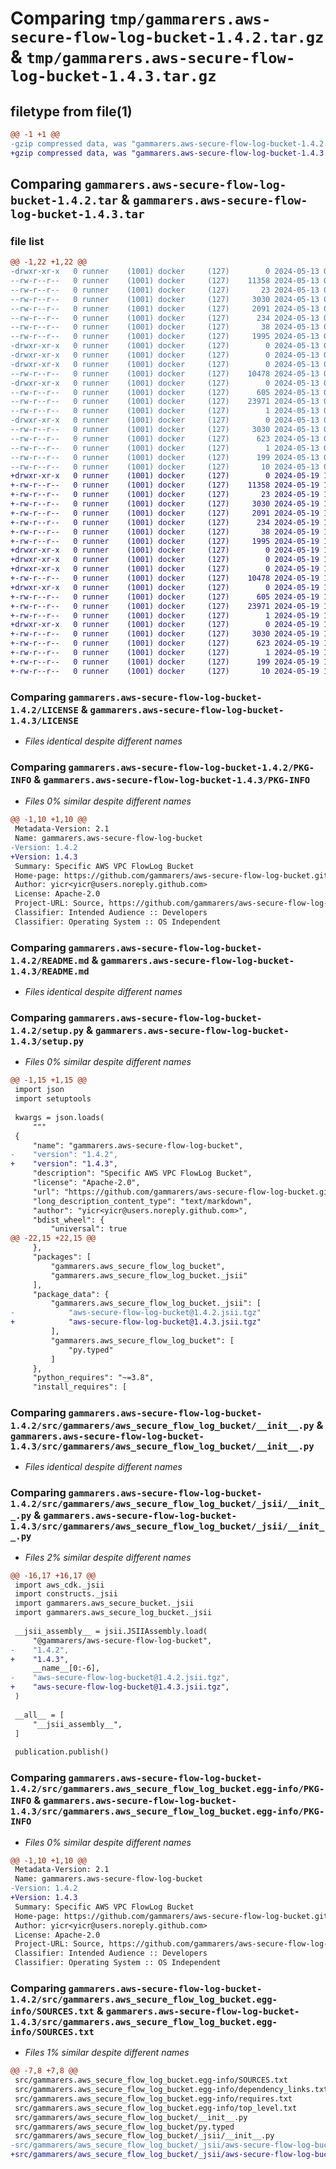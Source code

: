 # Comparing `tmp/gammarers.aws-secure-flow-log-bucket-1.4.2.tar.gz` & `tmp/gammarers.aws-secure-flow-log-bucket-1.4.3.tar.gz`

## filetype from file(1)

```diff
@@ -1 +1 @@
-gzip compressed data, was "gammarers.aws-secure-flow-log-bucket-1.4.2.tar", last modified: Mon May 13 07:39:21 2024, max compression
+gzip compressed data, was "gammarers.aws-secure-flow-log-bucket-1.4.3.tar", last modified: Sun May 19 19:18:52 2024, max compression
```

## Comparing `gammarers.aws-secure-flow-log-bucket-1.4.2.tar` & `gammarers.aws-secure-flow-log-bucket-1.4.3.tar`

### file list

```diff
@@ -1,22 +1,22 @@
-drwxr-xr-x   0 runner    (1001) docker     (127)        0 2024-05-13 07:39:21.456762 gammarers.aws-secure-flow-log-bucket-1.4.2/
--rw-r--r--   0 runner    (1001) docker     (127)    11358 2024-05-13 07:39:10.000000 gammarers.aws-secure-flow-log-bucket-1.4.2/LICENSE
--rw-r--r--   0 runner    (1001) docker     (127)       23 2024-05-13 07:39:10.000000 gammarers.aws-secure-flow-log-bucket-1.4.2/MANIFEST.in
--rw-r--r--   0 runner    (1001) docker     (127)     3030 2024-05-13 07:39:21.456762 gammarers.aws-secure-flow-log-bucket-1.4.2/PKG-INFO
--rw-r--r--   0 runner    (1001) docker     (127)     2091 2024-05-13 07:39:10.000000 gammarers.aws-secure-flow-log-bucket-1.4.2/README.md
--rw-r--r--   0 runner    (1001) docker     (127)      234 2024-05-13 07:39:10.000000 gammarers.aws-secure-flow-log-bucket-1.4.2/pyproject.toml
--rw-r--r--   0 runner    (1001) docker     (127)       38 2024-05-13 07:39:21.456762 gammarers.aws-secure-flow-log-bucket-1.4.2/setup.cfg
--rw-r--r--   0 runner    (1001) docker     (127)     1995 2024-05-13 07:39:10.000000 gammarers.aws-secure-flow-log-bucket-1.4.2/setup.py
-drwxr-xr-x   0 runner    (1001) docker     (127)        0 2024-05-13 07:39:21.452762 gammarers.aws-secure-flow-log-bucket-1.4.2/src/
-drwxr-xr-x   0 runner    (1001) docker     (127)        0 2024-05-13 07:39:21.452762 gammarers.aws-secure-flow-log-bucket-1.4.2/src/gammarers/
-drwxr-xr-x   0 runner    (1001) docker     (127)        0 2024-05-13 07:39:21.456762 gammarers.aws-secure-flow-log-bucket-1.4.2/src/gammarers/aws_secure_flow_log_bucket/
--rw-r--r--   0 runner    (1001) docker     (127)    10478 2024-05-13 07:39:10.000000 gammarers.aws-secure-flow-log-bucket-1.4.2/src/gammarers/aws_secure_flow_log_bucket/__init__.py
-drwxr-xr-x   0 runner    (1001) docker     (127)        0 2024-05-13 07:39:21.456762 gammarers.aws-secure-flow-log-bucket-1.4.2/src/gammarers/aws_secure_flow_log_bucket/_jsii/
--rw-r--r--   0 runner    (1001) docker     (127)      605 2024-05-13 07:39:10.000000 gammarers.aws-secure-flow-log-bucket-1.4.2/src/gammarers/aws_secure_flow_log_bucket/_jsii/__init__.py
--rw-r--r--   0 runner    (1001) docker     (127)    23971 2024-05-13 07:39:10.000000 gammarers.aws-secure-flow-log-bucket-1.4.2/src/gammarers/aws_secure_flow_log_bucket/_jsii/aws-secure-flow-log-bucket@1.4.2.jsii.tgz
--rw-r--r--   0 runner    (1001) docker     (127)        1 2024-05-13 07:39:10.000000 gammarers.aws-secure-flow-log-bucket-1.4.2/src/gammarers/aws_secure_flow_log_bucket/py.typed
-drwxr-xr-x   0 runner    (1001) docker     (127)        0 2024-05-13 07:39:21.452762 gammarers.aws-secure-flow-log-bucket-1.4.2/src/gammarers.aws_secure_flow_log_bucket.egg-info/
--rw-r--r--   0 runner    (1001) docker     (127)     3030 2024-05-13 07:39:21.000000 gammarers.aws-secure-flow-log-bucket-1.4.2/src/gammarers.aws_secure_flow_log_bucket.egg-info/PKG-INFO
--rw-r--r--   0 runner    (1001) docker     (127)      623 2024-05-13 07:39:21.000000 gammarers.aws-secure-flow-log-bucket-1.4.2/src/gammarers.aws_secure_flow_log_bucket.egg-info/SOURCES.txt
--rw-r--r--   0 runner    (1001) docker     (127)        1 2024-05-13 07:39:21.000000 gammarers.aws-secure-flow-log-bucket-1.4.2/src/gammarers.aws_secure_flow_log_bucket.egg-info/dependency_links.txt
--rw-r--r--   0 runner    (1001) docker     (127)      199 2024-05-13 07:39:21.000000 gammarers.aws-secure-flow-log-bucket-1.4.2/src/gammarers.aws_secure_flow_log_bucket.egg-info/requires.txt
--rw-r--r--   0 runner    (1001) docker     (127)       10 2024-05-13 07:39:21.000000 gammarers.aws-secure-flow-log-bucket-1.4.2/src/gammarers.aws_secure_flow_log_bucket.egg-info/top_level.txt
+drwxr-xr-x   0 runner    (1001) docker     (127)        0 2024-05-19 19:18:52.319885 gammarers.aws-secure-flow-log-bucket-1.4.3/
+-rw-r--r--   0 runner    (1001) docker     (127)    11358 2024-05-19 19:18:42.000000 gammarers.aws-secure-flow-log-bucket-1.4.3/LICENSE
+-rw-r--r--   0 runner    (1001) docker     (127)       23 2024-05-19 19:18:42.000000 gammarers.aws-secure-flow-log-bucket-1.4.3/MANIFEST.in
+-rw-r--r--   0 runner    (1001) docker     (127)     3030 2024-05-19 19:18:52.319885 gammarers.aws-secure-flow-log-bucket-1.4.3/PKG-INFO
+-rw-r--r--   0 runner    (1001) docker     (127)     2091 2024-05-19 19:18:42.000000 gammarers.aws-secure-flow-log-bucket-1.4.3/README.md
+-rw-r--r--   0 runner    (1001) docker     (127)      234 2024-05-19 19:18:42.000000 gammarers.aws-secure-flow-log-bucket-1.4.3/pyproject.toml
+-rw-r--r--   0 runner    (1001) docker     (127)       38 2024-05-19 19:18:52.319885 gammarers.aws-secure-flow-log-bucket-1.4.3/setup.cfg
+-rw-r--r--   0 runner    (1001) docker     (127)     1995 2024-05-19 19:18:42.000000 gammarers.aws-secure-flow-log-bucket-1.4.3/setup.py
+drwxr-xr-x   0 runner    (1001) docker     (127)        0 2024-05-19 19:18:52.315885 gammarers.aws-secure-flow-log-bucket-1.4.3/src/
+drwxr-xr-x   0 runner    (1001) docker     (127)        0 2024-05-19 19:18:52.315885 gammarers.aws-secure-flow-log-bucket-1.4.3/src/gammarers/
+drwxr-xr-x   0 runner    (1001) docker     (127)        0 2024-05-19 19:18:52.315885 gammarers.aws-secure-flow-log-bucket-1.4.3/src/gammarers/aws_secure_flow_log_bucket/
+-rw-r--r--   0 runner    (1001) docker     (127)    10478 2024-05-19 19:18:42.000000 gammarers.aws-secure-flow-log-bucket-1.4.3/src/gammarers/aws_secure_flow_log_bucket/__init__.py
+drwxr-xr-x   0 runner    (1001) docker     (127)        0 2024-05-19 19:18:52.315885 gammarers.aws-secure-flow-log-bucket-1.4.3/src/gammarers/aws_secure_flow_log_bucket/_jsii/
+-rw-r--r--   0 runner    (1001) docker     (127)      605 2024-05-19 19:18:42.000000 gammarers.aws-secure-flow-log-bucket-1.4.3/src/gammarers/aws_secure_flow_log_bucket/_jsii/__init__.py
+-rw-r--r--   0 runner    (1001) docker     (127)    23971 2024-05-19 19:18:42.000000 gammarers.aws-secure-flow-log-bucket-1.4.3/src/gammarers/aws_secure_flow_log_bucket/_jsii/aws-secure-flow-log-bucket@1.4.3.jsii.tgz
+-rw-r--r--   0 runner    (1001) docker     (127)        1 2024-05-19 19:18:42.000000 gammarers.aws-secure-flow-log-bucket-1.4.3/src/gammarers/aws_secure_flow_log_bucket/py.typed
+drwxr-xr-x   0 runner    (1001) docker     (127)        0 2024-05-19 19:18:52.315885 gammarers.aws-secure-flow-log-bucket-1.4.3/src/gammarers.aws_secure_flow_log_bucket.egg-info/
+-rw-r--r--   0 runner    (1001) docker     (127)     3030 2024-05-19 19:18:52.000000 gammarers.aws-secure-flow-log-bucket-1.4.3/src/gammarers.aws_secure_flow_log_bucket.egg-info/PKG-INFO
+-rw-r--r--   0 runner    (1001) docker     (127)      623 2024-05-19 19:18:52.000000 gammarers.aws-secure-flow-log-bucket-1.4.3/src/gammarers.aws_secure_flow_log_bucket.egg-info/SOURCES.txt
+-rw-r--r--   0 runner    (1001) docker     (127)        1 2024-05-19 19:18:52.000000 gammarers.aws-secure-flow-log-bucket-1.4.3/src/gammarers.aws_secure_flow_log_bucket.egg-info/dependency_links.txt
+-rw-r--r--   0 runner    (1001) docker     (127)      199 2024-05-19 19:18:52.000000 gammarers.aws-secure-flow-log-bucket-1.4.3/src/gammarers.aws_secure_flow_log_bucket.egg-info/requires.txt
+-rw-r--r--   0 runner    (1001) docker     (127)       10 2024-05-19 19:18:52.000000 gammarers.aws-secure-flow-log-bucket-1.4.3/src/gammarers.aws_secure_flow_log_bucket.egg-info/top_level.txt
```

### Comparing `gammarers.aws-secure-flow-log-bucket-1.4.2/LICENSE` & `gammarers.aws-secure-flow-log-bucket-1.4.3/LICENSE`

 * *Files identical despite different names*

### Comparing `gammarers.aws-secure-flow-log-bucket-1.4.2/PKG-INFO` & `gammarers.aws-secure-flow-log-bucket-1.4.3/PKG-INFO`

 * *Files 0% similar despite different names*

```diff
@@ -1,10 +1,10 @@
 Metadata-Version: 2.1
 Name: gammarers.aws-secure-flow-log-bucket
-Version: 1.4.2
+Version: 1.4.3
 Summary: Specific AWS VPC FlowLog Bucket
 Home-page: https://github.com/gammarers/aws-secure-flow-log-bucket.git
 Author: yicr<yicr@users.noreply.github.com>
 License: Apache-2.0
 Project-URL: Source, https://github.com/gammarers/aws-secure-flow-log-bucket.git
 Classifier: Intended Audience :: Developers
 Classifier: Operating System :: OS Independent
```

### Comparing `gammarers.aws-secure-flow-log-bucket-1.4.2/README.md` & `gammarers.aws-secure-flow-log-bucket-1.4.3/README.md`

 * *Files identical despite different names*

### Comparing `gammarers.aws-secure-flow-log-bucket-1.4.2/setup.py` & `gammarers.aws-secure-flow-log-bucket-1.4.3/setup.py`

 * *Files 0% similar despite different names*

```diff
@@ -1,15 +1,15 @@
 import json
 import setuptools
 
 kwargs = json.loads(
     """
 {
     "name": "gammarers.aws-secure-flow-log-bucket",
-    "version": "1.4.2",
+    "version": "1.4.3",
     "description": "Specific AWS VPC FlowLog Bucket",
     "license": "Apache-2.0",
     "url": "https://github.com/gammarers/aws-secure-flow-log-bucket.git",
     "long_description_content_type": "text/markdown",
     "author": "yicr<yicr@users.noreply.github.com>",
     "bdist_wheel": {
         "universal": true
@@ -22,15 +22,15 @@
     },
     "packages": [
         "gammarers.aws_secure_flow_log_bucket",
         "gammarers.aws_secure_flow_log_bucket._jsii"
     ],
     "package_data": {
         "gammarers.aws_secure_flow_log_bucket._jsii": [
-            "aws-secure-flow-log-bucket@1.4.2.jsii.tgz"
+            "aws-secure-flow-log-bucket@1.4.3.jsii.tgz"
         ],
         "gammarers.aws_secure_flow_log_bucket": [
             "py.typed"
         ]
     },
     "python_requires": "~=3.8",
     "install_requires": [
```

### Comparing `gammarers.aws-secure-flow-log-bucket-1.4.2/src/gammarers/aws_secure_flow_log_bucket/__init__.py` & `gammarers.aws-secure-flow-log-bucket-1.4.3/src/gammarers/aws_secure_flow_log_bucket/__init__.py`

 * *Files identical despite different names*

### Comparing `gammarers.aws-secure-flow-log-bucket-1.4.2/src/gammarers/aws_secure_flow_log_bucket/_jsii/__init__.py` & `gammarers.aws-secure-flow-log-bucket-1.4.3/src/gammarers/aws_secure_flow_log_bucket/_jsii/__init__.py`

 * *Files 2% similar despite different names*

```diff
@@ -16,17 +16,17 @@
 import aws_cdk._jsii
 import constructs._jsii
 import gammarers.aws_secure_bucket._jsii
 import gammarers.aws_secure_log_bucket._jsii
 
 __jsii_assembly__ = jsii.JSIIAssembly.load(
     "@gammarers/aws-secure-flow-log-bucket",
-    "1.4.2",
+    "1.4.3",
     __name__[0:-6],
-    "aws-secure-flow-log-bucket@1.4.2.jsii.tgz",
+    "aws-secure-flow-log-bucket@1.4.3.jsii.tgz",
 )
 
 __all__ = [
     "__jsii_assembly__",
 ]
 
 publication.publish()
```

### Comparing `gammarers.aws-secure-flow-log-bucket-1.4.2/src/gammarers.aws_secure_flow_log_bucket.egg-info/PKG-INFO` & `gammarers.aws-secure-flow-log-bucket-1.4.3/src/gammarers.aws_secure_flow_log_bucket.egg-info/PKG-INFO`

 * *Files 0% similar despite different names*

```diff
@@ -1,10 +1,10 @@
 Metadata-Version: 2.1
 Name: gammarers.aws-secure-flow-log-bucket
-Version: 1.4.2
+Version: 1.4.3
 Summary: Specific AWS VPC FlowLog Bucket
 Home-page: https://github.com/gammarers/aws-secure-flow-log-bucket.git
 Author: yicr<yicr@users.noreply.github.com>
 License: Apache-2.0
 Project-URL: Source, https://github.com/gammarers/aws-secure-flow-log-bucket.git
 Classifier: Intended Audience :: Developers
 Classifier: Operating System :: OS Independent
```

### Comparing `gammarers.aws-secure-flow-log-bucket-1.4.2/src/gammarers.aws_secure_flow_log_bucket.egg-info/SOURCES.txt` & `gammarers.aws-secure-flow-log-bucket-1.4.3/src/gammarers.aws_secure_flow_log_bucket.egg-info/SOURCES.txt`

 * *Files 1% similar despite different names*

```diff
@@ -7,8 +7,8 @@
 src/gammarers.aws_secure_flow_log_bucket.egg-info/SOURCES.txt
 src/gammarers.aws_secure_flow_log_bucket.egg-info/dependency_links.txt
 src/gammarers.aws_secure_flow_log_bucket.egg-info/requires.txt
 src/gammarers.aws_secure_flow_log_bucket.egg-info/top_level.txt
 src/gammarers/aws_secure_flow_log_bucket/__init__.py
 src/gammarers/aws_secure_flow_log_bucket/py.typed
 src/gammarers/aws_secure_flow_log_bucket/_jsii/__init__.py
-src/gammarers/aws_secure_flow_log_bucket/_jsii/aws-secure-flow-log-bucket@1.4.2.jsii.tgz
+src/gammarers/aws_secure_flow_log_bucket/_jsii/aws-secure-flow-log-bucket@1.4.3.jsii.tgz
```

